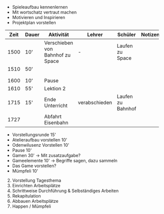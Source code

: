  - Spieleaufbau kennenlernen
 - Mit wortschatz vertraut machen
 - Motivieren und Inspirieren
 - Projektplan vorstellen

| Zeit | Dauer | Aktivität                        | Lehrer        | Schüler           | Notizen |
| ---- | ----- | -------------------------------- | ------------- | ----------------- | ------- |
| 1500 | 10'   | Verschieben von Bahnhof zu Space | -             | Laufen zu Space   |         |
| 1510 | 50'   |                                  |               |                   |         |
|      |       |                                  |               |                   |         |
|      |       |                                  |               |                   |         |
| 1600 | 10'   | Pause                            |               |                   |         |
| 1610 | 55'   | Lektion 2                        |               |                   |         |
| 1715 | 15'   | Ende Unterricht                  | verabschieden | Laufen zu Bahnhof |         |
| 1727 |       | Abfahrt Eisenbahn                |               |                   |         |

- Vorstellungsrunde 15'
- Atelieraufbau vorstellen 10'
- Odenwilusenz Vorstellen 10'
- Pause 10'
- Gamen 30' -> Mit zusatzaufgabe?
- Gameelemente 10' -> Begriffe sagen, dazu sammeln
- Das Game vorstellen? 
- Mümpfeli 10'

2. Vorstellung Tagesthema
3. Einrichten Arbeitsplätze
4. Schrittweise Durchführung & Selbständiges Arbeiten
5. Rekapitulation
6. Abbauen Arbeitsplätze
7. Happen / Mümpfeli
